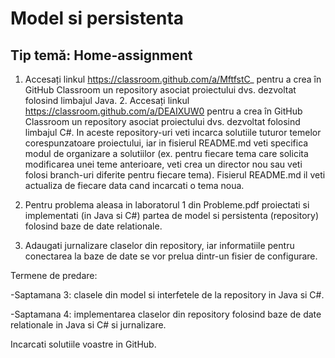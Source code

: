 # Model si persistenta

## Tip temă: Home-assignment


1. Accesați linkul https://classroom.github.com/a/MftfstC_ pentru a crea în GitHub Classroom un repository asociat proiectului dvs. dezvoltat folosind limbajul Java. 2. Accesați linkul https://classroom.github.com/a/DEAIXUW0 pentru a crea în GitHub Classroom un repository asociat proiectului dvs. dezvoltat folosind limbajul C#. In aceste repository-uri veti incarca solutiile tuturor temelor corespunzatoare proiectului, iar in fisierul README.md veti specifica modul de organizare a solutiilor (ex. pentru fiecare tema care solicita modificarea unei teme anterioare, veti crea un director nou sau veti folosi branch-uri diferite pentru fiecare tema). Fisierul README.md il veti actualiza de fiecare data cand incarcati o tema noua.


2. Pentru problema aleasa in laboratorul 1 din Probleme.pdf proiectati si implementati (in Java si C#) partea de model si persistenta (repository) folosind baze de date relationale.


3. Adaugati jurnalizare claselor din repository, iar informatiile pentru conectarea la baze de date se vor prelua dintr-un fisier de configurare.



Termene de predare:


-Saptamana 3: clasele din model si interfetele de la repository in Java si C#.


-Saptamana 4: implementarea claselor din repository folosind baze de date relationale in Java si C# si jurnalizare.


Incarcati solutiile voastre in GitHub.
